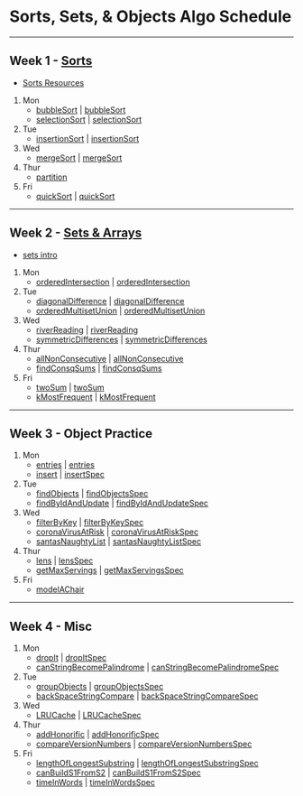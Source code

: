 # Sorts, Sets, & Objects Algo Schedule

---

## Week 1 - [Sorts](../sorts)

- [Sorts Resources](../sorts/Sorts.md)

1. Mon
   - [bubbleSort](../sorts/bubbleSort.js) | [bubbleSort](../spec/sorts/bubbleSortSpec.js)
   - [selectionSort](../sorts/selectionSort.js) | [selectionSort](../spec/sorts/selectionSortSpec.js)
2. Tue
   - [insertionSort](../sorts/insertionSort.js) | [insertionSort](../spec/sorts/insertionSortSpec.js)
3. Wed
   - [mergeSort](../sorts/mergeSort.js) | [mergeSort](../spec/sorts/mergeSortSpec.js)
4. Thur
   - [partition](../sorts/partition.js)
5. Fri
   - [quickSort](../sorts/quickSort.js) | [quickSort](../spec/sorts/quickSortSpec.js)

---

## Week 2 - [Sets & Arrays](../arrays)

- [sets intro](../arrays/sets.md)

1. Mon
   - [orderedIntersection](../arrays/orderedIntersection.js) | [orderedIntersection](../spec/arrays/orderedIntersectionSpec.js)
2. Tue
   - [diagonalDifference](../arrays/diagonalDifference.js) | [diagonalDifference](../spec/arrays/diagonalDifferenceSpec.js)
   - [orderedMultisetUnion](../arrays/orderedMultisetUnion.js) | [orderedMultisetUnion](../spec/arrays/orderedMultisetUnionSpec.js)
3. Wed
   - [riverReading](../arrays/riverReading.js) | [riverReading](../spec/arrays/riverReadingSpec.js)
   - [symmetricDifferences](../arrays/symmetricDifferences.js) | [symmetricDifferences](../spec/arrays/symmetricDifferencesSpec.js)
4. Thur
   - [allNonConsecutive](../arrays/allNonConsecutive.js) | [allNonConsecutive](../spec/arrays/allNonConsecutiveSpec.js)
   - [findConsqSums](../arrays/findConsqSums.js) | [findConsqSums](../spec/arrays/findConsqSumsSpec.js)
5. Fri
   - [twoSum](../arrays/twoSum.js) | [twoSum](../spec/arrays/twoSumSpec.js)
   - [kMostFrequent](../arrays/kMostFrequent.js) | [kMostFrequent](../spec/arrays/kMostFrequentSpec.js)

---

## Week 3 - Object Practice

1. Mon
   - [entries](../recreated_methods/Object/entries.js) | [entries](../spec/recreated_methods/Object/entriesSpec.js)
   - [insert](../objects/insert.js) | [insertSpec](../spec/objects/insertSpec.js)
2. Tue
   - [findObjects](../objects/findObjects.js) | [findObjectsSpec](../spec/objects/findObjectsSpec.js)
   - [findByIdAndUpdate](../objects/findByIdAndUpdate.js) | [findByIdAndUpdateSpec](../spec/objects/findByIdAndUpdateSpec.js)
3. Wed
   - [filterByKey](../objects/filterByKey.js) | [filterByKeySpec](../spec/objects/filterByKeySpec.js)
   - [coronaVirusAtRisk](../objects/coronaVirusAtRisk.js) | [coronaVirusAtRiskSpec](../spec/objects/coronaVirusAtRiskSpec.js)
   - [santasNaughtyList](../objects/santasNaughtyList.js) | [santasNaughtyListSpec](../spec/objects/santasNaughtyListSpec.js)
4. Thur
   - [lens](../objects/lens.js) | [lensSpec](../spec/objects/lensSpec.js)
   - [getMaxServings](../objects/getMaxServings.js) | [getMaxServingsSpec](../spec/objects/getMaxServingsSpec.js)
5. Fri
   - [modelAChair](../design/modelAChair.js)

---

## Week 4 - Misc

1. Mon
   - [dropIt](../callbacks/dropIt.js) | [dropItSpec](../spec/callbacks/dropItSpec.js)
   - [canStringBecomePalindrome](../strings/canStringBecomePalindrome.js) | [canStringBecomePalindromeSpec](../spec/strings/canStringBecomePalindromeSpec.js)
2. Tue
   - [groupObjects](../objects/groupObjects.js) | [groupObjectsSpec](../spec/objects/groupObjectsSpec.js)
   - [backSpaceStringCompare](../strings/backSpaceStringCompare.js) | [backSpaceStringCompareSpec](../spec/strings/backSpaceStringCompareSpec.js)
3. Wed
   - [LRUCache](../design/LRUCache.js) | [LRUCacheSpec](../spec/design/LRUCacheSpec.js)
4. Thur
   - [addHonorific](../strings/addHonorific.js) | [addHonorificSpec](../spec/strings/addHonorificSpec.js)
   - [compareVersionNumbers](../strings/compareVersionNumbers.js) | [compareVersionNumbersSpec](../spec/strings/compareVersionNumbersSpec.js)
5. Fri
   - [lengthOfLongestSubstring](../strings/lengthOfLongestSubstring.js) | [lengthOfLongestSubstringSpec](../spec/strings/lengthOfLongestSubstringSpec.js)
   - [canBuildS1FromS2](../strings/canBuildS1FromS2.js) | [canBuildS1FromS2Spec](../spec/strings/canBuildS1FromS2Spec.js)
   - [timeInWords](../strings/timeInWords.js) | [timeInWordsSpec](../spec/strings/timeInWordsSpec.js)
